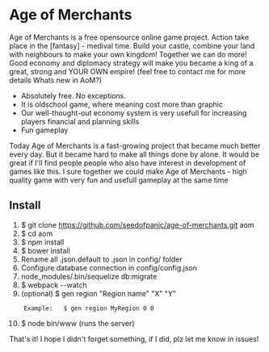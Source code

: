 # Age of Merchants
Age of Merchants is a free opensource online game project. Action take place in the [fantasy] - medival time. Build your castle, combine your land with neighbours to make your own kingdom! Together we can do more! Good economy and diplomacy strategy will make you became a king of a great, strong and YOUR OWN empire! (feel free to contact me for more details
Whats new in AoM?)

- Absolutely free. No exceptions.
- It is oldschool game, where meaning cost more than graphic
- Our well-thought-out economy system is very usefull for increasing players financial and planning skills
- Fun gameplay

Today Age of Merchants is a fast-growing project that became much better every day. But it became hard to make all things done by alone. It would be great if I'll find people people who also have interest in development of games like this. I sure together we could make Age of Merchants - high quality game with very fun and usefull gameplay at the same time

## Install
1. $ git clone https://github.com/seedofpanic/age-of-merchants.git aom
2. $ cd aom
3. $ npm install
4. $ bower install
5. Rename all .json.default to .json in config/ folder
6. Configure database connection in config/config.json
7. node_modules/.bin/sequelize db:migrate
8. $ webpack --watch
9. (optional)  $ gen region "Region name" "X" "Y"
```
    Example:   $ gen region MyRegion 0 0
```
10. $ node bin/www (runs the server)

That's it! I hope I didn't forget something, if I did, plz let me know in issues!
